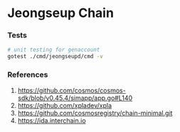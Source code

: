 # Jeongseup Chain

### Tests

```bash
# unit testing for genaccount
gotest ./cmd/jeongseupd/cmd -v
```

### References

1. https://github.com/cosmos/cosmos-sdk/blob/v0.45.4/simapp/app.go#L140
2. https://github.com/xpladev/xpla
3. https://github.com/cosmosregistry/chain-minimal.git
4. https://ida.interchain.io
